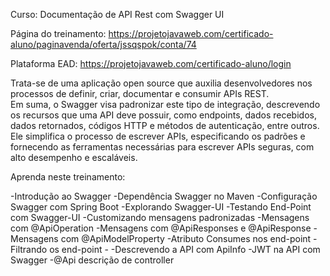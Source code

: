Curso: Documentação de API Rest com Swagger UI

Página do treinamento: https://projetojavaweb.com/certificado-aluno/paginavenda/oferta/jssqspok/conta/74

Plataforma EAD: https://projetojavaweb.com/certificado-aluno/login

Trata-se de uma aplicação open source que auxilia desenvolvedores nos processos de definir, criar, documentar e consumir APIs REST.  
Em suma, o Swagger visa padronizar este tipo de integração, descrevendo os recursos que uma API deve possuir, como endpoints, dados recebidos, dados retornados, códigos HTTP e métodos de autenticação, entre outros.
Ele simplifica o processo de escrever APIs, especificando os padrões e fornecendo as ferramentas necessárias para escrever APIs seguras, com alto desempenho e escaláveis.

Aprenda neste treinamento: 

-Introdução ao Swagger
-Dependência Swagger no Maven
-Configuração Swagger com Spring Boot 
-Explorando Swagger-UI
-Testando End-Point com Swagger-UI
-Customizando mensagens padronizadas
-Mensagens com @ApiOperation
-Mensagens com @ApiResponses e @ApiResponse
-Mensagens com @ApiModelProperty
-Atributo Consumes nos end-point
-Filtrando os end-point -
-Descrevendo a API com ApiInfo
-JWT na API com Swagger
-@Api descrição de controller 
